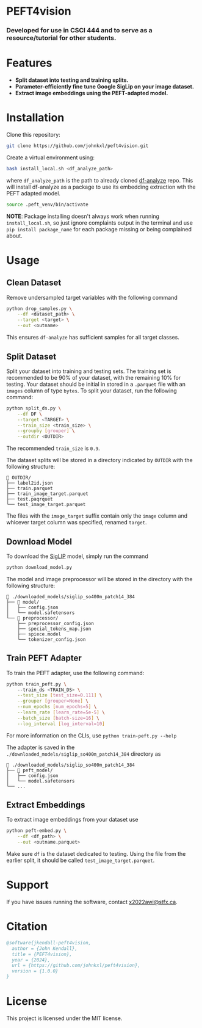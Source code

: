 # PEFT4vision

### Developed for use in CSCI 444 and to serve as a resource/tutorial for other students.

# Features

- **Split dataset into testing and training splits.**
- **Parameter-efficiently fine tune Google SigLip on your image dataset.**
- **Extract image embeddings using the PEFT-adapted model.**


# Installation
Clone this repository:
```bash
git clone https://github.com/johnkxl/peft4vision.git
```
Create a virtual environment using:
```bash
bash install_local.sh <df_analyze_path>
```
where `df_analyze_path` is the path to already cloned [df-analyze](https://github.com/stfxecutables/df-analyze) repo. This will install df-analyze as a package to use its embedding extraction wth the PEFT adapted model.
```bash
source .peft_venv/bin/activate 
```
**NOTE**: Package installing doesn't always work when running `install_local.sh`, so just ignore complaints output in the terminal and use `pip install package_name` for each package missing or being complained about.

# Usage
## Clean Dataset

Remove undersampled target variables with the following command
```bash
python drop_samples.py \
    --df <dataset_path> \
    --target <target> \
    --out <outname>
```
This ensures `df-analyze` has sufficient samples for all target classes.


## Split Dataset

Split your dataset into training and testing sets. The training set is recommended to be 90% of your dataset, with the remaining 10% for testing. Your dataset should be initial in stored in a `.parquet` file with an `images` column of type `bytes`. To split your dataset, run the following command:
```bash
python split_ds.py \
    --df DF \
    --target <TARGET> \
    --train_size <train_size> \
    --groupby [grouper] \
    --outdir <OUTDIR>
```
The recommended `train_size` is `0.9`.

The dataset splits will be stored in a directory indicated by `OUTDIR` with the following structure:
```plaintext
📂 OUTDIR/
├── label2id.json
├── train.parquet
├── train_image_target.parquet
├── test.paqrquet
└── test_image_target.parquet
```
The files with the `image_target` suffix contain only the `image` column and whicever target column was specified, renamed `target`.


## Download Model

To download the
[SigLIP](https://huggingface.co/docs/transformers/en/model_doc/siglip)
model, simply run the command
```bash
python download_model.py
```
The model and image preprocessor will be stored in the directory with the following structure:
```plaintext
📂 ./downloaded_models/siglip_so400m_patch14_384
├── 📂 model/
│   ├── config.json
│   └── model.safetensors
└── 📂 preprocessor/
    ├── preprocessor_config.json
    ├── special_tokens_map.json
    ├── spiece.model
    └── tokenizer_config.json
```
## Train PEFT Adapter
To train the PEFT adapter, use the following command:
```bash
python train_peft.py \ 
    --train_ds <TRAIN_DS> \
    --test_size [test_size=0.111] \
    --grouper [grouper=None] \
    --num_epochs [num_epochs=5] \
    --learn_rate [learn_rate=5e-5] \
    --batch_size [batch-size=16] \
    --log_interval [log_interval=10] 
```
For more information on the CLIs, use `python train-peft.py --help`

The adapter is saved in the `./downloaded_models/siglip_so400m_patch14_384` directory as
```plaintext
📂 ./downloaded_models/siglip_so400m_patch14_384
├── 📂 peft_model/
│   ├── config.json
│   └── model.safetensors
└── ...
```

## Extract Embeddings
To extract image embeddings from your dataset use 
```bash
python peft-embed.py \
    --df <df_path> \
    --out <outname.parquet>
```
Make sure `df` is the dataset dedicated to testing. Using the file from the earlier split, it should be called `test_image_target.parquet`.

# Support

If you have issues running the software, contact [x2022awi@stfx.ca](mailto:x2022awi@stfx.ca).

# Citation
```bibtex
@software{jkendall-peft4vision,
  author = {John Kendall},
  title = {PEFT4vision},
  year = {2024},
  url = {https://github.com/johnkxl/peft4vision},
  version = {1.0.0}
}
```

# License

This project is licensed under the MIT license.